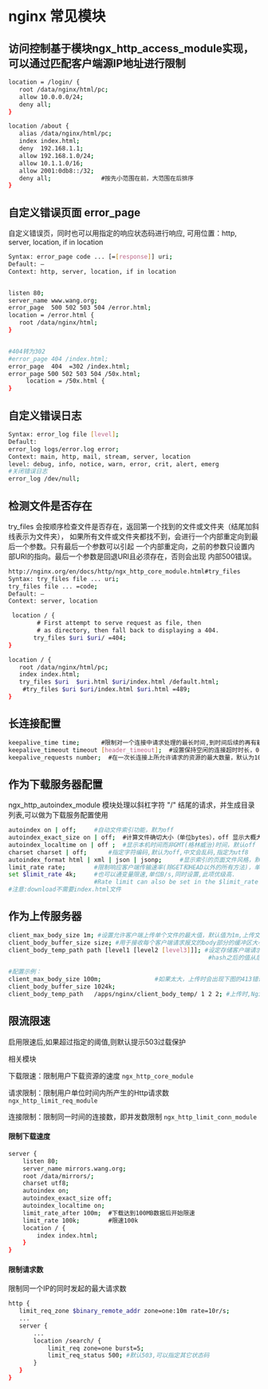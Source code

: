 # nginx 常见模块

## 访问控制基于模块ngx_http_access_module实现，可以通过匹配客户端源IP地址进行限制
```bash
location = /login/ {
   root /data/nginx/html/pc;
   allow 10.0.0.0/24;
   deny all;
}

location /about {
   alias /data/nginx/html/pc;
   index index.html;
   deny  192.168.1.1;
   allow 192.168.1.0/24;
   allow 10.1.1.0/16;
   allow 2001:0db8::/32;
   deny all;              #按先小范围在前，大范围在后排序
}

```

## 自定义错误页面 error_page

自定义错误页，同时也可以用指定的响应状态码进行响应, 可用位置：http, server, location, if in  location
```bash
Syntax: error_page code ... [=[response]] uri;
Default: —
Context: http, server, location, if in location


listen 80;
server_name www.wang.org;
error_page  500 502 503 504 /error.html;
location = /error.html {
   root /data/nginx/html;
}


#404转为302
#error_page 404 /index.html;
error_page  404  =302 /index.html; 
error_page 500 502 503 504 /50x.html;
     location = /50x.html {
}

```

## 自定义错误日志
```bash
Syntax: error_log file [level];
Default: 
error_log logs/error.log error;
Context: main, http, mail, stream, server, location
level: debug, info, notice, warn, error, crit, alert, emerg
#关闭错误日志
error_log /dev/null;
```

## 检测文件是否存在

try_files 会按顺序检查文件是否存在，返回第一个找到的文件或文件夹（结尾加斜线表示为文件夹），
如果所有文件或文件夹都找不到，会进行一个内部重定向到最后一个参数。只有最后一个参数可以引起
一个内部重定向，之前的参数只设置内部URI的指向。最后一个参数是回退URI且必须存在，否则会出现
内部500错误。

```bash
http://nginx.org/en/docs/http/ngx_http_core_module.html#try_files
Syntax: try_files file ... uri;
try_files file ... =code;
Default: —
Context: server, location

 location / {
        # First attempt to serve request as file, then
        # as directory, then fall back to displaying a 404.
       try_files $uri $uri/ =404;
}

location / {
   root /data/nginx/html/pc;
   index index.html;
   try_files $uri  $uri.html $uri/index.html /default.html;
    #try_files $uri $uri/index.html $uri.html =489;
}


```

## 长连接配置

```bash
keepalive_time time;      #限制对一个连接中请求处理的最长时间,到时间后续的再有新的请求会断开连接,默认1h
keepalive_timeout timeout [header_timeout];  #设置保持空闲的连接超时时长，0表示禁止长连接，默认为75s，通常配置在http字段作为站点全局配置
keepalive_requests number;  #在一次长连接上所允许请求的资源的最大数量，默认为1000次
```

##  作为下载服务器配置
ngx_http_autoindex_module 模块处理以斜杠字符 "/" 结尾的请求，并生成目录列表,可以做为下载服务配置使用

```bash
autoindex on | off;     #自动文件索引功能，默为off
autoindex_exact_size on | off;  #计算文件确切大小（单位bytes），off 显示大概大小（单位K、M)，默认on
autoindex_localtime on | off ;  #显示本机时间而非GMT(格林威治)时间，默认off
charset charset | off;      #指定字符编码,默认为off,中文会乱码,指定为utf8
autoindex_format html | xml | json | jsonp;     #显示索引的页面文件风格，默认html
limit_rate rate;        #限制响应客户端传输速率(除GET和HEAD以外的所有方法)，单位B/s,即bytes/second，默认值0,表示无限制,此指令由ngx_http_core_module提供
set $limit_rate 4k;     #也可以通变量限速,单位B/s,同时设置,此项优级高.
                        #Rate limit can also be set in the $limit_rate variable, however, since version 1.17.0, this method is not recommended:
#注意:download不需要index.html文件

```

## 作为上传服务器

```bash
client_max_body_size 1m; #设置允许客户端上传单个文件的最大值，默认值为1m,上传文件超过此值会出413错误
client_body_buffer_size size; #用于接收每个客户端请求报文的body部分的缓冲区大小;默认16k;超出此大小时，其将被暂存到磁盘上的由client_body_temp_path指令所定义的位置
client_body_temp_path path [level1 [level2 [level3]]]; #设定存储客户端请求报文的body部分的临时存储路径及子目录结构和数量，目录名为16进制的数字，使用
                                                        #hash之后的值从后往前截取1位、2位、2位作为目录名

#配置示例：
client_max_body_size 100m;               #如果太大，上传时会出现下图的413错误,注意:如果php上传,还需要修改php.ini的相关配置
client_body_buffer_size 1024k;
client_body_temp_path   /apps/nginx/client_body_temp/ 1 2 2; #上传时,Nginx会自动创建相关目录
```


## 限流限速
启用限速后,如果超过指定的阈值,则默认提示503过载保护

相关模块

下载限速：限制用户下载资源的速度
`ngx_http_core_module`

请求限制：限制用户单位时间内所产生的Http请求数
`ngx_http_limit_req_module`

连接限制：限制同一时间的连接数，即并发数限制
`ngx_http_limit_conn_module`

#### 限制下载速度

```bash
server {
    listen 80;
    server_name mirrors.wang.org;
    root /data/mirrors/;
    charset utf8;
    autoindex on;
    autoindex_exact_size off;
    autoindex_localtime on;
    limit_rate_after 100m;  #下载达到100MB数据后开始限速
    limit_rate 100k;        #限速100k
    location / {
        index index.html;
    }
}

```

#### 限制请求数
限制同一个IP的同时发起的最大请求数

```bash
http {
   limit_req_zone $binary_remote_addr zone=one:10m rate=10r/s;
   ...
   server {
       ...
       location /search/ {
           limit_req zone=one burst=5;
           limit_req_status 500; #默认503,可以指定其它状态码
       }
   }
}

```


